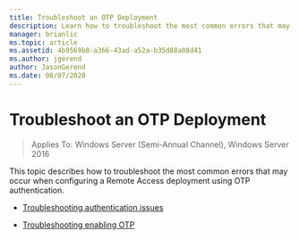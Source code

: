 ```yaml
---
title: Troubleshoot an OTP Deployment
description: Learn how to troubleshoot the most common errors that may occur when configuring a Remote Access deployment using OTP authentication.
manager: brianlic
ms.topic: article
ms.assetid: 4b9569b8-a366-43ad-a52a-b35d88a08d41
ms.author: jgerend
author: JasonGerend
ms.date: 08/07/2020
---
```

# Troubleshoot an OTP Deployment

>Applies To: Windows Server (Semi-Annual Channel), Windows Server 2016

This topic describes how to troubleshoot the most common errors that may occur when configuring a Remote Access deployment using OTP authentication.

-   [Troubleshooting authentication issues](Troubleshooting-Authentication-Issues.md)

-   [Troubleshooting enabling OTP](Troubleshooting-Enabling-OTP.md)



